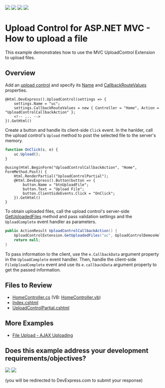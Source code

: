 <!-- default badges list -->
![](https://img.shields.io/endpoint?url=https://codecentral.devexpress.com/api/v1/VersionRange/128553151/14.2.3%2B)
[![](https://img.shields.io/badge/Open_in_DevExpress_Support_Center-FF7200?style=flat-square&logo=DevExpress&logoColor=white)](https://supportcenter.devexpress.com/ticket/details/E4381)
[![](https://img.shields.io/badge/📖_How_to_use_DevExpress_Examples-e9f6fc?style=flat-square)](https://docs.devexpress.com/GeneralInformation/403183)
[![](https://img.shields.io/badge/💬_Leave_Feedback-feecdd?style=flat-square)](#does-this-example-address-your-development-requirementsobjectives)
<!-- default badges end -->
# Upload Control for ASP.NET MVC - How to upload a file

This example demonstrates how to use the MVC UploadControl Extension to upload files.

## Overview

Add an [upload control](https://docs.devexpress.com/AspNetMvc/DevExpress.Web.Mvc.UploadControlExtension) and specify its [Name](https://docs.devexpress.com/AspNetMvc/DevExpress.Web.Mvc.SettingsBase.Name) and [CallbackRouteValues](https://docs.devexpress.com/AspNetMvc/DevExpress.Web.Mvc.UploadControlSettings.CallbackRouteValues) properties.

```cshtml
@Html.DevExpress().UploadControl(settings => {
    settings.Name = "uc";
    settings.CallbackRouteValues = new { Controller = "Home", Action = "UploadControlCallbackAction" };
    <!-- ... -->
}).GetHtml()
```

Create a button and handle its client-side `Click` event. In the hanlder, call the upload control's `Upload` method to post the selected file to the server's memory.

```js
function OnClick(s, e) {
    uc.Upload();
}
```

```cshtml
@using(Html.BeginForm("UploadControlCallbackAction", "Home", FormMethod.Post)) {
    Html.RenderPartial("UploadControlPartial");
    @Html.DevExpress().Button(button => {
        button.Name = "btnUploadFile";
        button.Text = "Upload File";
        button.ClientSideEvents.Click = "OnClick";
    }).GetHtml()
}
```

To obtain uploaded files, call the upload control's server-side [GetUploadedFiles](https://docs.devexpress.com/AspNetMvc/DevExpress.Web.Mvc.UploadControlExtension.GetUploadedFiles.overloads) method and pass validation settings and the `UploadComplete` event handler as parameters.

```cs
public ActionResult UploadControlCallbackAction() {
    UploadControlExtension.GetUploadedFiles("uc", UploadControlDemosHelper.ValidationSettings, UploadControlDemosHelper.uc_FileUploadComplete);
    return null;
}
```

To pass information to the client, use the `e.CallbackData` argument property in the `UploadComplete` event handler. Then, handle the client-side `FileUploadComplete` event and use its `e.callbackData` argument property to get the passed information.

## Files to Review

* [HomeController.cs](./CS/Controllers/HomeController.cs) (VB: [HomeController.vb](./VB/Controllers/HomeController.vb))
* [Index.cshtml](./CS/Views/Home/Index.cshtml)
* [UploadControlPartial.cshtml](./CS/Views/Home/UploadControlPartial.cshtml)

## More Examples

* [File Upload - AJAX Uploading](https://demos.devexpress.com/MVCxFileManagerAndUploadDemos/UploadControl/DragAndDrop)
<!-- feedback -->
## Does this example address your development requirements/objectives?

[<img src="https://www.devexpress.com/support/examples/i/yes-button.svg"/>](https://www.devexpress.com/support/examples/survey.xml?utm_source=github&utm_campaign=asp-net-mvc-uploadcontrol-upload-files&~~~was_helpful=yes) [<img src="https://www.devexpress.com/support/examples/i/no-button.svg"/>](https://www.devexpress.com/support/examples/survey.xml?utm_source=github&utm_campaign=asp-net-mvc-uploadcontrol-upload-files&~~~was_helpful=no)

(you will be redirected to DevExpress.com to submit your response)
<!-- feedback end -->
